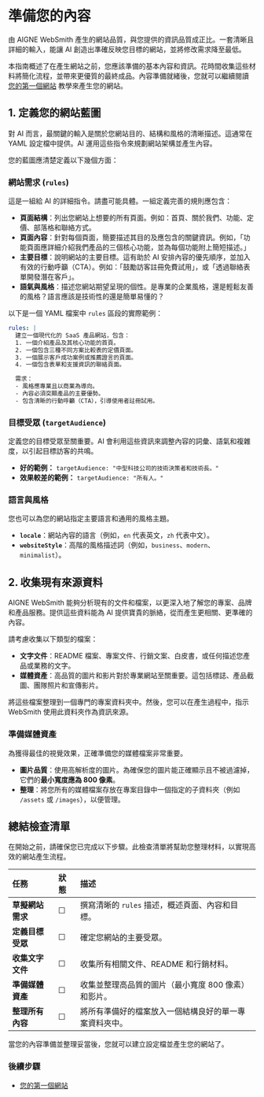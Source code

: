 # 準備您的內容

由 AIGNE WebSmith 產生的網站品質，與您提供的資訊品質成正比。一套清晰且詳細的輸入，能讓 AI 創造出準確反映您目標的網站，並將修改需求降至最低。

本指南概述了在產生網站之前，您應該準備的基本內容和資訊。花時間收集這些材料將簡化流程，並帶來更優質的最終成品。內容準備就緒後，您就可以繼續閱讀 [您的第一個網站](./getting-started-your-first-website.md) 教學來產生您的網站。

## 1. 定義您的網站藍圖

對 AI 而言，最關鍵的輸入是關於您網站目的、結構和風格的清晰描述。這通常在 YAML 設定檔中提供。AI 運用這些指令來規劃網站架構並產生內容。

您的藍圖應清楚定義以下幾個方面：

### 網站需求 (`rules`)

這是一組給 AI 的詳細指令。請盡可能具體。一組定義完善的規則應包含：

*   **頁面結構**：列出您網站上想要的所有頁面。例如：首頁、關於我們、功能、定價、部落格和聯絡方式。
*   **頁面內容**：針對每個頁面，簡要描述其目的及應包含的關鍵資訊。例如，「功能頁面應詳細介紹我們產品的三個核心功能，並為每個功能附上簡短描述。」
*   **主要目標**：說明網站的主要目標。這有助於 AI 安排內容的優先順序，並加入有效的行動呼籲（CTA）。例如：「鼓勵訪客註冊免費試用」，或「透過聯絡表單開發潛在客戶」。
*   **語氣與風格**：描述您網站期望呈現的個性。是專業的企業風格，還是輕鬆友善的風格？語言應該是技術性的還是簡單易懂的？

以下是一個 YAML 檔案中 `rules` 區段的實際範例：

```yaml my-website.yaml
rules: |
  建立一個現代化的 SaaS 產品網站，包含：
  1. 一個介紹產品及其核心功能的首頁。
  2. 一個包含三種不同方案比較表的定價頁面。
  3. 一個展示客戶成功案例或推薦證言的頁面。
  4. 一個包含表單和支援資訊的聯絡頁面。

  需求：
  - 風格應專業且以商業為導向。
  - 內容必須突顯產品的主要優勢。
  - 包含清晰的行動呼籲（CTA），引導使用者註冊試用。
```

### 目標受眾 (`targetAudience`)

定義您的目標受眾至關重要。AI 會利用這些資訊來調整內容的詞彙、語氣和複雜度，以引起目標訪客的共鳴。

*   **好的範例：** `targetAudience: "中型科技公司的技術決策者和技術長。"`
*   **效果較差的範例：** `targetAudience: "所有人。"`

### 語言與風格

您也可以為您的網站指定主要語言和通用的風格主題。

*   **`locale`**：網站內容的語言（例如，`en` 代表英文，`zh` 代表中文）。
*   **`websiteStyle`**：高階的風格描述詞（例如，`business`、`modern`、`minimalist`）。

## 2. 收集現有來源資料

AIGNE WebSmith 能夠分析現有的文件和檔案，以更深入地了解您的專案、品牌和產品服務。提供這些資料能為 AI 提供寶貴的脈絡，從而產生更相關、更準確的內容。

請考慮收集以下類型的檔案：

*   **文字文件**：README 檔案、專案文件、行銷文案、白皮書，或任何描述您產品或業務的文字。
*   **媒體資產**：高品質的圖片和影片對於專業網站至關重要。這包括標誌、產品截圖、團隊照片和宣傳影片。

將這些檔案整理到一個專門的專案資料夾中。然後，您可以在產生過程中，指示 WebSmith 使用此資料夾作為資訊來源。

### 準備媒體資產

為獲得最佳的視覺效果，正確準備您的媒體檔案非常重要。

*   **圖片品質**：使用高解析度的圖片。為確保您的圖片能正確顯示且不被過濾掉，它們的**最小寬度應為 800 像素**。
*   **整理**：將您所有的媒體檔案存放在專案目錄中一個指定的子資料夾（例如 `/assets` 或 `/images`），以便管理。

## 總結檢查清單

在開始之前，請確保您已完成以下步驟。此檢查清單將幫助您整理材料，以實現高效的網站產生流程。

| 任務 | 狀態 | 描述 |
| :--- | :--- | :--- |
| **草擬網站需求** | ☐ | 撰寫清晰的 `rules` 描述，概述頁面、內容和目標。 |
| **定義目標受眾** | ☐ | 確定您網站的主要受眾。 |
| **收集文字文件** | ☐ | 收集所有相關文件、README 和行銷材料。 |
| **準備媒體資產** | ☐ | 收集並整理高品質的圖片（最小寬度 800 像素）和影片。 |
| **整理所有內容** | ☐ | 將所有準備好的檔案放入一個結構良好的單一專案資料夾中。 |

當您的內容準備並整理妥當後，您就可以建立設定檔並產生您的網站了。

### 後續步驟

*   [您的第一個網站](./getting-started-your-first-website.md)